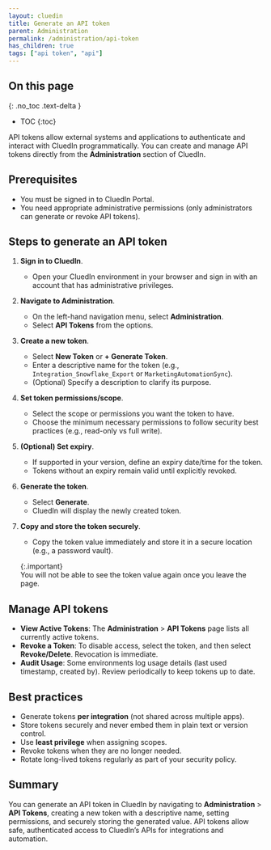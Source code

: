 ```yaml
---
layout: cluedin
title: Generate an API token
parent: Administration
permalink: /administration/api-token
has_children: true
tags: ["api token", "api"]
---
```


## On this page
{: .no_toc .text-delta }
- TOC
{:toc}

API tokens allow external systems and applications to authenticate and interact with CluedIn programmatically. You can create and manage API tokens directly from the **Administration** section of CluedIn.

## Prerequisites

- You must be signed in to CluedIn Portal.  
- You need appropriate administrative permissions (only administrators can generate or revoke API tokens).  

## Steps to generate an API token

1. **Sign in to CluedIn**.
    - Open your CluedIn environment in your browser and sign in with an account that has administrative privileges.  

2. **Navigate to Administration**.  
   - On the left-hand navigation menu, select **Administration**.  
   - Select **API Tokens** from the options.  

3. **Create a new token**.
   - Select **New Token** or **+ Generate Token**.  
   - Enter a descriptive name for the token (e.g., `Integration_Snowflake_Export` or `MarketingAutomationSync`).  
   - (Optional) Specify a description to clarify its purpose.  

4. **Set token permissions/scope**.
   - Select the scope or permissions you want the token to have.  
   - Choose the minimum necessary permissions to follow security best practices (e.g., read-only vs full write).  

5. **(Optional) Set expiry**.
   - If supported in your version, define an expiry date/time for the token.  
   - Tokens without an expiry remain valid until explicitly revoked.  

6. **Generate the token**.
   - Select **Generate**.  
   - CluedIn will display the newly created token.  

7. **Copy and store the token securely**.  
   - Copy the token value immediately and store it in a secure location (e.g., a password vault).

    {:.important}  
    You will not be able to see the token value again once you leave the page.  

## Manage API tokens

- **View Active Tokens**: The **Administration** > **API Tokens** page lists all currently active tokens.  
- **Revoke a Token**: To disable access, select the token, and then select **Revoke/Delete**. Revocation is immediate.  
- **Audit Usage**: Some environments log usage details (last used timestamp, created by). Review periodically to keep tokens up to date.  

## Best practices

- Generate tokens **per integration** (not shared across multiple apps).  
- Store tokens securely and never embed them in plain text or version control.  
- Use **least privilege** when assigning scopes.  
- Revoke tokens when they are no longer needed.  
- Rotate long-lived tokens regularly as part of your security policy.  

## Summary

You can generate an API token in CluedIn by navigating to **Administration** > **API Tokens**, creating a new token with a descriptive name, setting permissions, and securely storing the generated value. API tokens allow safe, authenticated access to CluedIn’s APIs for integrations and automation.
